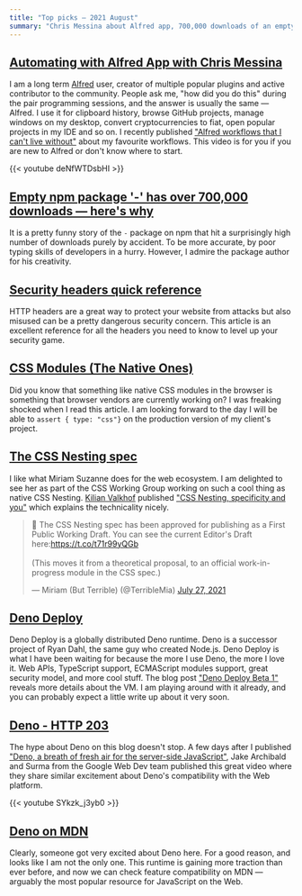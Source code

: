 ```yaml
---
title: "Top picks — 2021 August"
summary: "Chris Messina about Alfred app, 700,000 downloads of an empty npm package, security headers, native CSS modules, CSS neting, amazing Deno and a lot more…"
---
```


## [Automating with Alfred App with Chris Messina](https://youtu.be/deNfWTDsbHI)

I am a long term [Alfred](https://www.alfredapp.com) user, creator of multiple popular plugins and active contributor to the community. People ask me, "how did you do this" during the pair programming sessions, and the answer is usually the same — Alfred. I use it for clipboard history, browse GitHub projects, manage windows on my desktop, convert cryptocurrencies to fiat, open popular projects in my IDE and so on. I recently published ["Alfred workflows that I can't live without"](/alfred-workflows-that-i-cant-live-without/) about my favourite workflows. This video is for you if you are new to Alfred or don't know where to start.

{{< youtube deNfWTDsbHI >}}

## [Empty npm package '-' has over 700,000 downloads — here's why](https://www.bleepingcomputer.com/news/software/empty-npm-package-has-over-700-000-downloads-heres-why/)

It is a pretty funny story of the `-` package on npm that hit a surprisingly high number of downloads purely by accident. To be more accurate, by poor typing skills of developers in a hurry. However, I admire the package author for his creativity.

## [Security headers quick reference](https://web.dev/security-headers/)

HTTP headers are a great way to protect your website from attacks but also misused can be a pretty dangerous security concern. This article is an excellent reference for all the headers you need to know to level up your security game.

## [CSS Modules (The Native Ones)](https://css-tricks.com/css-modules-the-native-ones/)

Did you know that something like native CSS modules in the browser is something that browser vendors are currently working on? I was freaking shocked when I read this article. I am looking forward to the day I will be able to `assert { type: "css"}` on the production version of my client's project.

## [The CSS Nesting spec](https://twitter.com/TerribleMia/status/1420072006188376069)

I like what Miriam Suzanne does for the web ecosystem. I am delighted to see her as part of the CSS Working Group working on such a cool thing as native CSS Nesting. [Kilian Valkhof](https://twitter.com/kilianvalkhof) published ["CSS Nesting, specificity and you"](https://kilianvalkhof.com/2021/css-html/css--nesting-specificity-and-you/) which explains the technicality nicely.

<blockquote class="twitter-tweet"><p lang="en" dir="ltr">🎉 The CSS Nesting spec has been approved for publishing as a First Public Working Draft. You can see the current Editor&#39;s Draft here:<a href="https://t.co/t71r99yQGb">https://t.co/t71r99yQGb</a><br><br>(This moves it from a theoretical proposal, to an official work-in-progress module in the CSS spec.)</p>&mdash; Miriam (But Terrible) (@TerribleMia) <a href="https://twitter.com/TerribleMia/status/1420072006188376069?ref_src=twsrc%5Etfw">July 27, 2021</a></blockquote> <script async src="https://platform.twitter.com/widgets.js" charset="utf-8"></script>

## [Deno Deploy](https://deno.com/deploy)

Deno Deploy is a globally distributed Deno runtime. Deno is a successor project of Ryan Dahl, the same guy who created Node.js. Deno Deploy is what I have been waiting for because the more I use Deno, the more I love it. Web APIs, TypeScript support, ECMAScript modules support, great security model, and more cool stuff. The blog post ["Deno Deploy Beta 1"](https://deno.com/blog/deploy-beta1) reveals more details about the VM. I am playing around with it already, and you can probably expect a little write up about it very soon.

## [Deno - HTTP 203](https://youtu.be/SYkzk_j3yb0)

The hype about Deno on this blog doesn't stop. A few days after I published ["Deno, a breath of fresh air for the server-side JavaScript"](/deno-a-breath-of-fresh-air-for-the-server-side-javascript/), Jake Archibald and Surma from the Google Web Dev team published this great video where they share similar excitement about Deno's compatibility with the Web platform.

{{< youtube SYkzk_j3yb0 >}}

## [Deno on MDN](https://deno.com/blog/deno-on-mdn)

Clearly, someone got very excited about Deno here. For a good reason, and looks like I am not the only one. This runtime is gaining more traction than ever before, and now we can check feature compatibility on MDN — arguably the most popular resource for JavaScript on the Web.
